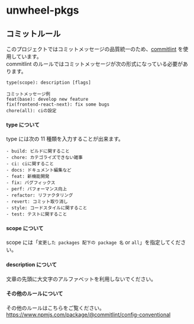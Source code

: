 # unwheel-pkgs

## コミットルール

このプロジェクトではコミットメッセージの品質統一のため、[commitlint](https://github.com/conventional-changelog/commitlint/) を使用しています。<br>
commitlint のルールではコミットメッセージが次の形式になっている必要があります。

```
type(scope): description [flags]

コミットメッセージ例
feat(base): develop new feature
fix(frontend-react-next): fix some bugs
chore(all): ciの設定
```

#### type について

type には次の 11 種類を入力することが出来ます。

```
- build: ビルドに関すること
- chore: カテゴライズできない雑事
- ci: ciに関すること
- docs: ドキュメント編集など
- feat: 新機能開発
- fix: バグフィックス
- perf: パフォーマンス向上
- refactor: リファクタリング
- revert: コミット取り消し
- style: コードスタイルに関すること
- test: テストに関すること
```

#### scope について

scope には「`変更した packages 配下の package 名` or `all`」を指定してください。

#### description について

文章の先頭に大文字のアルファベットを利用しないでください。

#### その他のルールについて

その他のルールはこちらをご覧ください。<br>
https://www.npmjs.com/package/@commitlint/config-conventional
